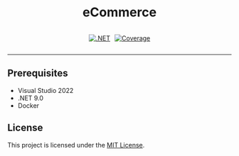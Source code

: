 <h1 style="  text-align: center;">eCommerce</h1>

<div style="display: flex; justify-content: center; align-items: center; gap: 10px;">

[![.NET](https://github.com/oistikbal/eCommerce/actions/workflows/dotnet.yml/badge.svg?branch=master)](https://github.com/oistikbal/eCommerce/actions/workflows/dotnet.yml)

[![Coverage](https://img.shields.io/endpoint?url=https://oistikbal.github.io/eCommerce/coverage.json)](https://oistikbal.github.io/eCommerce/)

</div>

---
## Prerequisites
- Visual Studio 2022
- .NET 9.0
- Docker

## License
This project is licensed under the [MIT License](LICENSE).